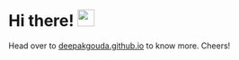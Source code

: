# Hi there! <img src="https://raw.githubusercontent.com/MartinHeinz/MartinHeinz/master/wave.gif" width="30px">

Head over to [deepakgouda.github.io](https://deepakgouda.github.io) to know more. Cheers! 
